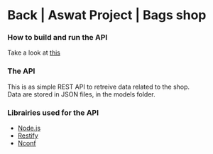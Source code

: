 # Back | Aswat Project | Bags shop
### How to build and run the API
Take a look at [this](https://github.com/CaptainYouz/bags-shop#how-to-run-it-locally)

### The API
This is as simple REST API to retreive data related to the shop.<br/>
Data are stored in JSON files, in the models folder.

### Librairies used for the API
* [Node.js](https://nodejs.org/)
* [Restify](https://www.npmjs.com/package/restify)
* [Nconf](https://github.com/indexzero/nconf)
